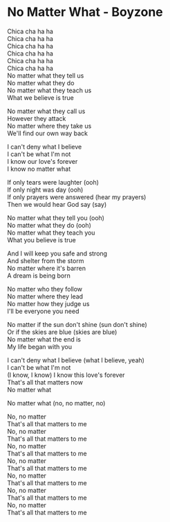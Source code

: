 # No Matter What - Boyzone

Chica cha ha ha\
Chica cha ha ha\
Chica cha ha ha\
Chica cha ha ha\
Chica cha ha ha\
Chica cha ha ha\
No matter what they tell us\
No matter what they do\
No matter what they teach us\
What we believe is true

No matter what they call us\
However they attack\
No matter where they take us\
We'll find our own way back

I can't deny what I believe\
I can't be what I'm not\
I know our love's forever\
I know no matter what

If only tears were laughter (ooh)\
If only night was day (ooh)\
If only prayers were answered (hear my prayers)\
Then we would hear God say (say)

No matter what they tell you (ooh)\
No matter what they do (ooh)\
No matter what they teach you\
What you believe is true

And I will keep you safe and strong\
And shelter from the storm\
No matter where it's barren\
A dream is being born

No matter who they follow\
No matter where they lead\
No matter how they judge us\
I'll be everyone you need

No matter if the sun don't shine (sun don't shine)\
Or if the skies are blue (skies are blue)\
No matter what the end is\
My life began with you

I can't deny what I believe (what I believe, yeah)\
I can't be what I'm not\
(I know, I know) I know this love's forever\
That's all that matters now\
No matter what

No matter what (no, no matter, no)

No, no matter\
That's all that matters to me\
No, no matter\
That's all that matters to me\
No, no matter\
That's all that matters to me\
No, no matter\
That's all that matters to me\
No, no matter\
That's all that matters to me\
No, no matter\
That's all that matters to me\
No, no matter\
That's all that matters to me